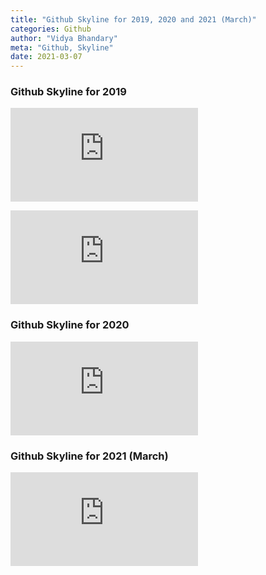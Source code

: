 ```yaml
---
title: "Github Skyline for 2019, 2020 and 2021 (March)"
categories: Github
author: "Vidya Bhandary"
meta: "Github, Skyline"
date: 2021-03-07
---
```


<script src="https://embed.github.com/view/3d/vidyabhandary/blog/images/vidyabhandary-2019.stl"></script>

### Github Skyline for 2019
![GithubSkyline2019](https://raw.githubusercontent.com/vidyabhandary/blog/master/images/vidyabhandary-2019.stl)

![GithubSkyline2019](https://github.com/vidyabhandary/blog/blob/master/images/vidyabhandary-2019.stl)



### Github Skyline for 2020
![GithubSkyline2020](https://raw.githubusercontent.com/vidyabhandary/blog/master/images/vidyabhandary-2020.stl)

### Github Skyline for 2021 (March)
![GithubSkyline2021](https://raw.githubusercontent.com/vidyabhandary/blog/master/images/vidyabhandary-2021.stl)

